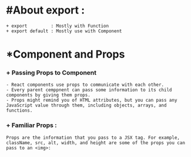 # #About export :
    + export         : Mostly with Function 
    + export default : Mostly use with Component

# *Component and Props 
### + Passing Props to Component
    - React components use props to communicate with each other.
    - Every parent cemppnent can pass some information to its child components by giving them props.
    - Props might remind you of HTML attributes, but you can pass any JavaScript value through them, including objects, arrays, and functions.
    
### + Familiar Props :
    Props are the information that you pass to a JSX tag. For example, className, src, alt, width, and height are some of the props you can pass to an <img>:

``` One ways data binding is throws props from Parent to Child.
```
    




    



 
